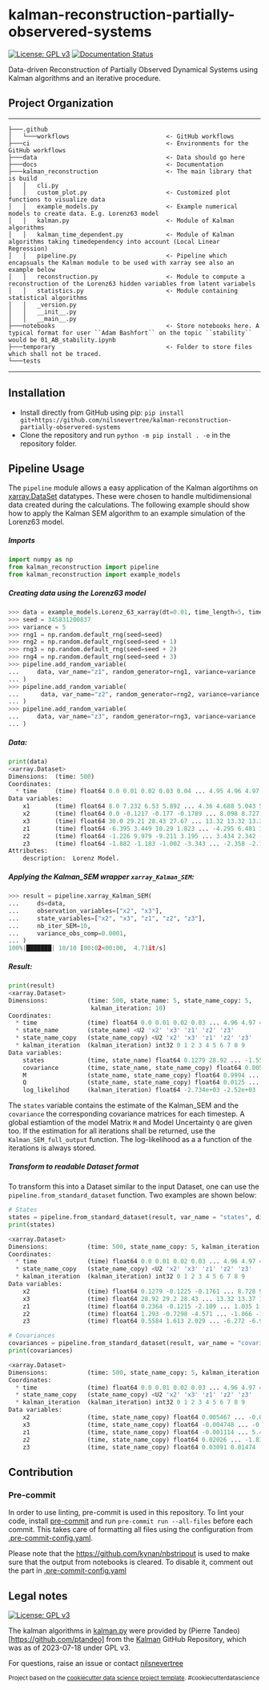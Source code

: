 kalman-reconstruction-partially-observered-systems
==============================
[![License: GPL v3](https://img.shields.io/badge/License-GPLv3-blue.svg)](https://www.gnu.org/licenses/gpl-3.0)
[![Documentation Status](https://readthedocs.org/projects/kalman-reconstruction-partially-observed-systems/badge/?version=latest)](https://kalman-reconstruction-partially-observed-systems.readthedocs.io/en/latest/?badge=latest)

Data-driven Reconstruction of Partially Observed Dynamical Systems using Kalman algorithms and an iterative procedure.

## Project Organization
------------
    ├───.github
    │   └───workflows                           <- GitHub workflows
    ├───ci                                      <- Environments for the GitHub workflows
    ├───data                                    <- Data should go here
    ├───docs                                    <- Documentation
    ├───kalman_reconstruction                   <- The main library that is build
    │   │   cli.py
    │   │   custom_plot.py                      <- Customized plot functions to visualize data
    │   │   example_models.py                   <- Example numerical models to create data. E.g. Lorenz63 model
    │   │   kalman.py                           <- Module of Kalman algorithms
    │   │   kalman_time_dependent.py            <- Module of Kalman algorithms taking timedependency into account (Local Linear Regression)
    │   │   pipeline.py                         <- Pipeline which encapsuals the Kalman module to be used with xarray see also an example below
    │   │   reconstruction.py                   <- Module to compute a reconstruction of the Lorenz63 hidden variables from latent variabels
    │   │   statistics.py                       <- Module containing statistical algorithms
    │   │   _version.py
    │   │   __init__.py
    │   │   __main__.py
    ├───notebooks                               <- Store notebooks here. A typical format for user ``Adam Bashfort`` on the topic ``stability`` would be 01_AB_stability.ipynb
    ├───temporary                               <- Folder to store files which shall not be traced.
    └───tests
--------
## Installation
- Install directly from GitHub using pip:
``pip install git+https://github.com/nilsnevertree/kalman-reconstruction-partially-observered-systems``
- Clone the repository and run ``python -m pip install . -e`` in the repository folder.

## Pipeline Usage
The ``pipeline`` module allows a easy application of the Kalman algortihms on [xarray.DataSet](https://docs.xarray.dev/en/stable/generated/xarray.Dataset.html) datatypes. These were chosen to handle multidimensional data created during the calculations.
The following example should show how to apply the Kalman SEM algorithm to an example simulation of the Lorenz63 model.

##### Imports
````python
import numpy as np
from kalman_reconstruction import pipeline
from kalman_reconstruction import example_models
````
##### Creating data using the Lorenz63 model
````python
>>> data = example_models.Lorenz_63_xarray(dt=0.01, time_length=5, time_steps=None)
>>> seed = 345831200837
>>> variance = 5
>>> rng1 = np.random.default_rng(seed=seed)
>>> rng2 = np.random.default_rng(seed=seed + 1)
>>> rng3 = np.random.default_rng(seed=seed + 2)
>>> rng4 = np.random.default_rng(seed=seed + 3)
>>> pipeline.add_random_variable(
...     data, var_name="z1", random_generator=rng1, variance=variance
... )
>>> pipeline.add_random_variable(
...      data, var_name="z2", random_generator=rng2, variance=variance
... )
>>> pipeline.add_random_variable(
...     data, var_name="z3", random_generator=rng3, variance=variance
... )
````
##### Data:
````python
print(data)
<xarray.Dataset>
Dimensions:  (time: 500)
Coordinates:
  * time     (time) float64 0.0 0.01 0.02 0.03 0.04 ... 4.95 4.96 4.97 4.98 4.99
Data variables:
    x1       (time) float64 8.0 7.232 6.53 5.892 ... 4.36 4.688 5.043 5.425
    x2       (time) float64 0.0 -0.1217 -0.177 -0.1789 ... 8.098 8.727 9.399
    x3       (time) float64 30.0 29.21 28.43 27.67 ... 13.32 13.32 13.37 13.49
    z1       (time) float64 -6.395 3.449 10.29 1.823 ... -4.295 6.481 1.779 9.81
    z2       (time) float64 -1.226 9.979 -9.211 3.195 ... 3.434 2.342 -7.697
    z3       (time) float64 -1.882 -1.183 -1.002 -3.343 ... -2.358 -2.183 -9.06
Attributes:
    description:  Lorenz Model.
````

##### Applying the Kalman_SEM wrapper ``xarray_Kalman_SEM``:
````python
>>> result = pipeline.xarray_Kalman_SEM(
...     ds=data,
...     observation_variables=["x2", "x3"],
...     state_variables=["x2", "x3", "z1", "z2", "z3"],
...     nb_iter_SEM=10,
...     variance_obs_comp=0.0001,
... )
100%|███████| 10/10 [00:02<00:00,  4.71it/s]
````

##### Result:
````python
print(result)
<xarray.Dataset>
Dimensions:           (time: 500, state_name: 5, state_name_copy: 5,
                       kalman_iteration: 10)
Coordinates:
  * time              (time) float64 0.0 0.01 0.02 0.03 ... 4.96 4.97 4.98 4.99
  * state_name        (state_name) <U2 'x2' 'x3' 'z1' 'z2' 'z3'
  * state_name_copy   (state_name_copy) <U2 'x2' 'x3' 'z1' 'z2' 'z3'
  * kalman_iteration  (kalman_iteration) int32 0 1 2 3 4 5 6 7 8 9
Data variables:
    states            (time, state_name) float64 0.1279 28.92 ... -1.559 -6.978
    covariance        (time, state_name, state_name_copy) float64 0.005467 .....
    M                 (state_name, state_name_copy) float64 0.9994 ... 0.9291
    Q                 (state_name, state_name_copy) float64 0.0125 ... 3.291
    log_likelihod     (kalman_iteration) float64 -2.734e+03 -2.52e+03 ... -888.2
````
The ``states`` variable contains the estimate of the Kalman_SEM and the ``covariance`` the corresponding covariance matrices for each timestep.
A global estiamtion of the model Matrix ``M`` and Model Uncertainty ``Q`` are given too.
If the estimation for all iterations shall be returned, use the ``Kalman_SEM_full_output`` function.
The log-likelihood as a a function of the iterations is always stored.

##### Transform to readable Dataset format
To transform this into a Dataset similar to the input Dataset, one can use the ``pipeline.from_standard_dataset`` function.
Two examples are shown below:
````python
# States
states = pipeline.from_standard_dataset(result, var_name = "states", dim_name = "state_name")
print(states)

<xarray.Dataset>
Dimensions:           (time: 500, state_name_copy: 5, kalman_iteration: 10)
Coordinates:
  * time              (time) float64 0.0 0.01 0.02 0.03 ... 4.96 4.97 4.98 4.99
  * state_name_copy   (state_name_copy) <U2 'x2' 'x3' 'z1' 'z2' 'z3'
  * kalman_iteration  (kalman_iteration) int32 0 1 2 3 4 5 6 7 8 9
Data variables:
    x2                (time) float64 0.1279 -0.1225 -0.1761 ... 8.728 9.398
    x3                (time) float64 28.92 29.2 28.43 ... 13.32 13.37 13.49
    z1                (time) float64 0.2364 -0.1215 -2.109 ... 1.035 1.27 1.324
    z2                (time) float64 1.293 -0.7298 -4.571 ... -1.866 -1.559
    z3                (time) float64 0.5584 1.613 2.029 ... -6.272 -6.921 -6.978

# Covariances
covariances = pipeline.from_standard_dataset(result, var_name = "covariance", dim_name = "state_name")
print(covariances)

<xarray.Dataset>
Dimensions:           (time: 500, state_name_copy: 5, kalman_iteration: 10)
Coordinates:
  * time              (time) float64 0.0 0.01 0.02 0.03 ... 4.96 4.97 4.98 4.99
  * state_name_copy   (state_name_copy) <U2 'x2' 'x3' 'z1' 'z2' 'z3'
  * kalman_iteration  (kalman_iteration) int32 0 1 2 3 4 5 6 7 8 9
Data variables:
    x2                (time, state_name_copy) float64 0.005467 ... -0.0009999
    x3                (time, state_name_copy) float64 -0.004748 ... -0.0003233
    z1                (time, state_name_copy) float64 -0.001114 ... 5.442
    z2                (time, state_name_copy) float64 0.02026 ... -1.831
    z3                (time, state_name_copy) float64 0.03091 0.01474 ... 2.281

````

## Contribution
### Pre-commit
In order to use linting, pre-commit is used in this repository.
To lint your code, install [pre-commit](https://pre-commit.com/) and run ``pre-commit run --all-files`` before each commit.
This takes care of formatting all files using the configuration from [.pre-commit-config.yaml](.pre-commit-config.yaml).

Please note that the https://github.com/kynan/nbstripout is used to make sure that the output from notebooks is cleared.
To disable it, comment out the part in [.pre-commit-config.yaml](.pre-commit-config.yaml?plain=1#L65)

## Legal notes

[![License: GPL v3](https://img.shields.io/badge/License-GPLv3-blue.svg)](https://www.gnu.org/licenses/gpl-3.0)

The kalman algorithms in [kalman.py](./kalman_reconstruction/kalman.py) were provided by (Pierre Tandeo)[https://github.com/ptandeo] from the [Kalman](https://github.com/ptandeo/kalman) GitHub Repository, which was as of 2023-07-18 under GPL v3.

For questions, raise an issue or contact [nilsnevertree](https://github.com/nilsnevertree)

<p><small>Project based on the <a target="_blank" href="https://drivendata.github.io/cookiecutter-data-science/">cookiecutter data science project template</a>. #cookiecutterdatascience</small></p>
